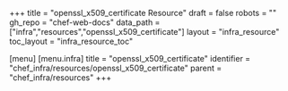 +++
title = "openssl_x509_certificate Resource"
draft = false
robots = ""
gh_repo = "chef-web-docs"
data_path = ["infra","resources","openssl_x509_certificate"]
layout = "infra_resource"
toc_layout = "infra_resource_toc"

[menu]
  [menu.infra]
    title = "openssl_x509_certificate"
    identifier = "chef_infra/resources/openssl_x509_certificate"
    parent = "chef_infra/resources"
+++

<!-- The contents of this page are automatically generated from the openssl_x509_certificate.yaml file in the data/infra/resources directory. -->
<!-- To suggest a change, edit the https://github.com/chef/chef/blob/main/lib/chef/resource/openssl_x509_certificate.rb file and submit a pull request to the https://github.com/chef/chef repository. -->
<!-- markdownlint-disable-file -->
